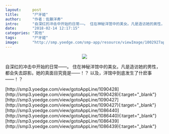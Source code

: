 ```yaml
---
layout:     post
title:      "尸牙姬"
author:     "作者：佐藤洋寿"
intro:      "自深红的冲击中开始的日常——。 住在神秘洋馆中的美女。凡是造访她的男性， 都会失去踪影。她的真面目究竟是——！？ 以及，洋馆中到底发生了什麽事——！？"
date:       "2018-02-14 12:17:15"
categories: "其他"
tags:       "尸牙姬"
image:      "http://smp.yoedge.com/smp-app/resource/viewImage/1002927appline.png"
---
```

<div style="text-align: center">
<p><img src="http://smp.yoedge.com/smp-app/resource/viewImage/1002927appline.png"/></p>
</div>
<p class="post-meta">
<span>自深红的冲击中开始的日常——。 住在神秘洋馆中的美女。凡是造访她的男性， 都会失去踪影。她的真面目究竟是——！？ 以及，洋馆中到底发生了什麽事——！？</span>
</p>
[http://smp3.yoedge.com/view/gotoAppLine/1090428](http://smp3.yoedge.com/view/gotoAppLine/1090428){:target="_blank"}
[http://smp3.yoedge.com/view/gotoAppLine/1090427](http://smp3.yoedge.com/view/gotoAppLine/1090427){:target="_blank"}
[http://smp3.yoedge.com/view/gotoAppLine/1086440](http://smp3.yoedge.com/view/gotoAppLine/1086440){:target="_blank"}
[http://smp3.yoedge.com/view/gotoAppLine/1086439](http://smp3.yoedge.com/view/gotoAppLine/1086439){:target="_blank"}


